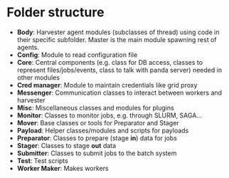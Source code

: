 # Folder structure
* **Body**: Harvester agent modules (subclasses of thread) using code in their specific subfolder. Master is the main module spawning rest of agents.
* **Config**: Module to read configuration file
* **Core**: Central components (e.g. class for DB access, classes to represent files/jobs/events, class to talk with panda server) needed in other modules
* **Cred manager**: Module to maintain credentials like grid proxy
* **Messenger**: Communication classes to interact between workers and harvester
* **Misc**: Miscellaneous classes and modules for plugins
* **Monitor**: Classes to monitor jobs, e.g. through SLURM, SAGA...
* **Mover**: Base classes or tools for Preparator and Stager
* **Payload**: Helper classes/modules and scripts for payloads
* **Preparator**: Classes to prepare (stage **in**) data for jobs
* **Stager**: Classes to stage **out** data
* **Submitter**: Classes to submit jobs to the batch system
* **Test**: Test scripts
* **Worker Maker**: Makes workers

